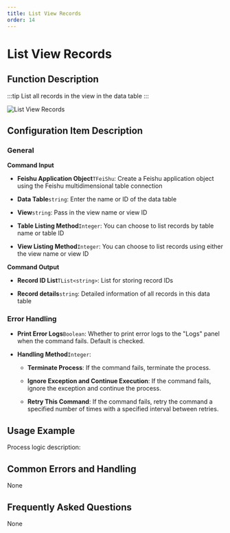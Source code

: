 ```yaml
---
title: List View Records
order: 14
---
```


# List View Records

## Function Description

:::tip 
List all records in the view in the data table
:::

![List View Records](../../../../assets/List%20View%20Records_command.png)

## Configuration Item Description

### General

**Command Input**

- **Feishu Application Object**`TFeiShu`: Create a Feishu application object using the Feishu multidimensional table connection

- **Data Table**`string`: Enter the name or ID of the data table

- **View**`string`: Pass in the view name or view ID

- **Table Listing Method**`Integer`: You can choose to list records by table name or table ID

- **View Listing Method**`Integer`: You can choose to list records using either the view name or view ID


**Command Output**

- **Record ID List**`TList<string>`: List for storing record IDs

- **Record details**`string`: Detailed information of all records in this data table

### Error Handling

- **Print Error Logs**`Boolean`: Whether to print error logs to the "Logs" panel when the command fails. Default is checked. 

- **Handling Method**`Integer`:

    - **Terminate Process**: If the command fails, terminate the process.

    - **Ignore Exception and Continue Execution**: If the command fails, ignore the exception and continue the process.

    - **Retry This Command**: If the command fails, retry the command a specified number of times with a specified interval between retries.

## Usage Example

Process logic description:

## Common Errors and Handling

None

## Frequently Asked Questions

None

